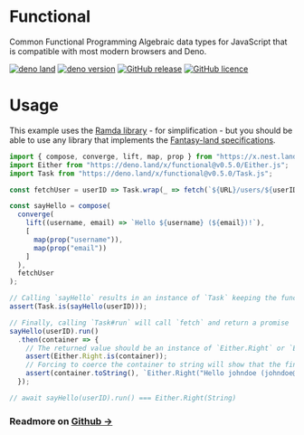 # Functional

Common Functional Programming Algebraic data types for JavaScript that is compatible with most modern browsers and Deno.

[![deno land](http://img.shields.io/badge/available%20on-deno.land/x-lightgrey.svg?logo=deno&labelColor=black)](https://deno.land/x/functional@v0.5.0)
[![deno version](https://img.shields.io/badge/deno-^1.3.2-lightgrey?logo=deno)](https://github.com/denoland/deno)
[![GitHub release](https://img.shields.io/github/v/release/sebastienfilion/functional)](https://github.com/sebastienfilion/functional/releases)
[![GitHub licence](https://img.shields.io/github/license/sebastienfilion/functional)](https://github.com/sebastienfilion/functional/blob/v0.5.0/LICENSE)
  
# Usage

This example uses the [Ramda library](https://ramdajs.com) - for simplification - but you should be able to use any library that implements
the [Fantasy-land specifications](https://github.com/fantasyland/fantasy-land). 

```js
import { compose, converge, lift, map, prop } from "https://x.nest.land/ramda@0.27.0/source/index.js";
import Either from "https://deno.land/x/functional@v0.5.0/Either.js";
import Task from "https://deno.land/x/functional@v0.5.0/Task.js";

const fetchUser = userID => Task.wrap(_ => fetch(`${URL}/users/${userID}`).then(response => response.json()));

const sayHello = compose(
  converge(
    lift((username, email) => `Hello ${username} (${email})!`),
    [
      map(prop("username")),
      map(prop("email"))
    ]
  ),
  fetchUser
);

// Calling `sayHello` results in an instance of `Task` keeping the function pure.
assert(Task.is(sayHello(userID)));

// Finally, calling `Task#run` will call `fetch` and return a promise
sayHello(userID).run()
  .then(container => {
    // The returned value should be an instance of `Either.Right` or `Either.Left`
    assert(Either.Right.is(container));
    // Forcing to coerce the container to string will show that the final value is our message.
    assert(container.toString(), `Either.Right("Hello johndoe (johndoe@gmail.com)!")`);
  });

// await sayHello(userID).run() === Either.Right(String)
```

### Readmore on [Github →](https://github.com/sebastienfilion/functional)